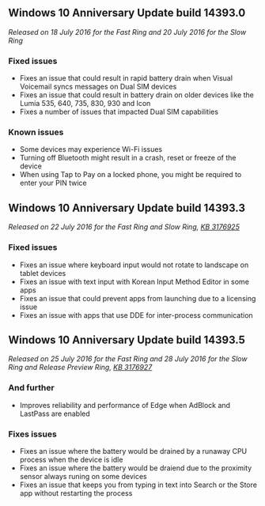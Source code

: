 ## Windows 10 Anniversary Update build 14393.0
_Released on 18 July 2016 for the Fast Ring and 20 July 2016 for the Slow Ring_

### Fixed issues
- Fixes an issue that could result in rapid battery drain when Visual Voicemail syncs messages on Dual SIM devices
- Fixes an issue that could result in battery drain on older devices like the Lumia 535, 640, 735, 830, 930 and Icon
- Fixes a number of issues that impacted Dual SIM capabilities

### Known issues
- Some devices may experience Wi-Fi issues
- Turning off Bluetooth might result in a crash, reset or freeze of the device
- When using Tap to Pay on a locked phone, you might be required to enter your PIN twice

## Windows 10 Anniversary Update build 14393.3
_Released on 22 July 2016 for the Fast Ring and Slow Ring, [KB 3176925](https://support.microsoft.com/?kbid=3176925)_

### Fixed issues
- Fixes an issue where keyboard input would not rotate to landscape on tablet devices
- Fixes an issue with text input with Korean Input Method Editor in some apps
- Fixes an issue that could prevent apps from launching due to a licensing issue
- Fixes an issue with apps that use DDE for inter-process communication

## Windows 10 Anniversary Update build 14393.5
_Released on 25 July 2016 for the Fast Ring and 28 July 2016 for the Slow Ring and Release Preview Ring, [KB 3176927](https://support.microsoft.com/?kbid=3176927)_

### And further
- Improves reliability and performance of Edge when AdBlock and LastPass are enabled

### Fixes issues
- Fixes an issue where the battery would be drained by a runaway CPU process when the device is idle
- Fixes an issue where the battery would be draiend due to the proximity sensor always runing on some devices
- Fixes an issue that keeps you from typing in text into Search or the Store app without restarting the process